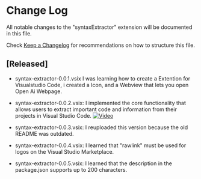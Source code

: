 # Change Log

All notable changes to the "syntaxExtractor" extension will be documented in this file.

Check [Keep a Changelog](http://keepachangelog.com/) for recommendations on how to structure this file.

## [Released]

- syntax-extractor-0.0.1.vsix I was learning how to create a Extention for Visualstudio Code, i created a Icon, and a Webview that lets you open Open Ai Webpage.

- syntax-extractor-0.0.2.vsix: I implemented the core functionality that allows users to extract important code and information from their projects in Visual Studio Code.
[![Video](https://img.youtube.com/vi/CRpBg0mb8qY/maxresdefault.jpg)](https://youtube.com/shorts/CRpBg0mb8qY?si=TqlSQ7E2LlUQREYb)

- syntax-extractor-0.0.3.vsix: I reuploaded this version because the old README was outdated.

- syntax-extractor-0.0.4.vsix: I learned that "rawlink" must be used for logos on the Visual Studio Marketplace.

- syntax-extractor-0.0.5.vsix: I learned that the description in the package.json supports up to 200 characters.